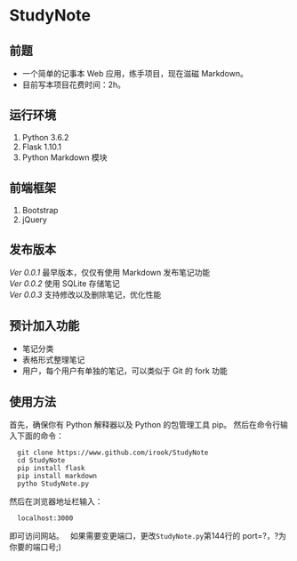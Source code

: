 # StudyNote
## 前题
* 一个简单的记事本 Web 应用，练手项目，现在滋磁 Markdown。
* 目前写本项目花费时间：2h。

## 运行环境
1. Python 3.6.2
2. Flask 1.10.1
3. Python Markdown 模块

## 前端框架
1. Bootstrap
2. jQuery

## 发布版本
*Ver 0.0.1* 最早版本，仅仅有使用 Markdown 发布笔记功能  
*Ver 0.0.2* 使用 SQLite 存储笔记  
*Ver 0.0.3* 支持修改以及删除笔记，优化性能  

## 预计加入功能
- 笔记分类
- 表格形式整理笔记
- 用户，每个用户有单独的笔记，可以类似于 Git 的 fork 功能

## 使用方法
首先，确保你有 Python 解释器以及 Python 的包管理工具 pip。
然后在命令行输入下面的命令：
```
  git clone https://www.github.com/irook/StudyNote
  cd StudyNote
  pip install flask
  pip install markdown
  pytho StudyNote.py
```
然后在浏览器地址栏输入：
```
  localhost:3000
```
即可访问网站。  
如果需要变更端口，更改`StudyNote.py`第144行的 port=?，?为你要的端口号;)
